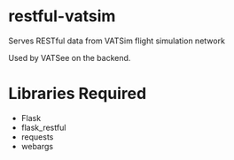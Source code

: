 # restful-vatsim

Serves RESTful data from VATSim flight simulation network

Used by VATSee on the backend.

# Libraries Required

- Flask
- flask_restful
- requests
- webargs
